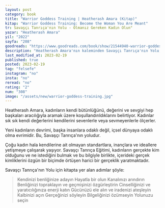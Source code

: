 ```yaml
---
layout: post
category: book
title: "Warrior Goddess Training | Heatherash Amara (Kitap)"
kitap: "Warrior Goddess Training: Become the Woman You Are Meant"
tr: Savaşçı Tanrıça'nın Yolu - Olmanız Gereken Kadın Olun"
yazar: "Heatherash Amara"
yil: "2022"
sayfa: "208"
goodreads: "https://www.goodreads.com/book/show/21544940-warrior-goddess-training"
description: "Heatherash Amara'nın kaleminden Savaşçı Tanrıça'nın Yolu, kadınların kendi kimliklerini yeniden keşfetmeleri ve dişil enerjilerini yükseltmeleri için rehber bir kitap."
last_modified_at: 2023-02-19
published: true
posted: 2023-02-19
tag: "felsefe"
instagram: "no"
insta: "no"
reread: "no"
rating: "2"
num: "308"
image: "/assets/new/warrior-goddess-training.jpg"
---
```


Heatherash Amara, kadınların kendi bütünlüğünü, değerini ve sevgiyi hep başkaları aracılığıyla aramak üzere koşullandırıldıklarını belirtiyor. Kadınlar sık sık kendi değerlerini kendilerini sevenlerle veya sevmeyenlerle ölçerler.

Yeni kadınların devrimi, başka insanlara odaklı değil, içsel dünyaya odaklı olma evrimidir. Bu, Savaşçı Tanrıça'nın yoludur.

Çoğu kadın hala kendilerine ait olmayan standartlara, inançlara ve ideallere yetişmeye çalışarak yaşıyor. Savaşçı Tanrıça Eğitimi, kadınların gerçekte kim olduğunu ve ne istediğini bulmak ve bu bilgiyle birlikte, içerideki gerçek kimliklerini özgün bir biçimde örtüşen harici bir gerçeklik yaratmaktadır. 

Savaşçı Tanrıça'nın Yolu için kitapta yer alan adımlar şöyle:

> Kendinizi benliğinize adayın
> Hayatla bir olun
> Kanalınızı arındırın
> Benliğinizi topraklayın ve geçmişinizi özgürleştirin
> Cinselliğinizi ve yaratıcılığınıza enerji katın
> Gücünüzü ele alın ve iradenizi ateşleyin
> Kalbinizi açın
> Gerçeğinizi söyleyin
> Bilgeliğinizi özümseyin
> Yolunuzu seçin

